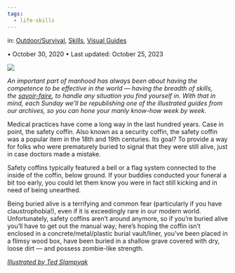 ```yaml
---
tags:
  - life-skills
---
```




in: [Outdoor/Survival](https://www.artofmanliness.com/skills/outdoor-survival/), [Skills](https://www.artofmanliness.com/skills/), [Visual Guides](https://www.artofmanliness.com/visual-guides/)

• October 30, 2020 • Last updated: October 25, 2023

![](https://content.artofmanliness.com/uploads/2020/10/Buried-Alive-3.jpg)

_An important part of manhood has always been about having the competence to be effective in the world — having the breadth of skills, the [savoir-faire](https://www.artofmanliness.com/character/manly-lessons/develop-savoir-faire-james-bond/), to handle any situation you find yourself in. With that in mind, each Sunday we’ll be republishing one of the illustrated guides from our archives, so you can hone your manly know-how week by week._

Medical practices have come a long way in the last hundred years. Case in point, the safety coffin. Also known as a security coffin, the safety coffin was a popular item in the 18th and 19th centuries. Its goal? To provide a way for folks who were prematurely buried to signal that they were still alive, just in case doctors made a mistake.

Safety coffins typically featured a bell or a flag system connected to the inside of the coffin, below ground. If your buddies conducted your funeral a bit too early, you could let them know you were in fact still kicking and in need of being unearthed.

Being buried alive is a terrifying and common fear (particularly if you have claustrophobia!), even if it is exceedingly rare in our modern world. Unfortunately, safety coffins aren’t around anymore, so if you’re buried alive you’ll have to get out the manual way; here’s hoping the coffin isn’t enclosed in a concrete/metal/plastic burial vault/liner, you’ve been placed in a flimsy wood box, have been buried in a shallow grave covered with dry, loose dirt — and possess zombie-like strength.

[_Illustrated by Ted Slampyak_](https://storytellersworkshop.com/)